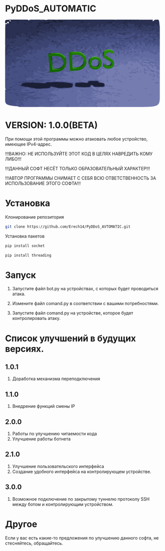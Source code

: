 # PyDDoS_AUTOMATIC
![Логотип PyDDoS_AUTOMATI](LOGO_DDoS.PNG)
# VERSION: 1.0.0(BETA)
При помощи этой программы можно атаковать любое устройство, имеющее IPv4-адрес.

!!!ВАЖНО: НЕ ИСПОЛЬЗУЙТЕ ЭТОТ КОД В ЦЕЛЯХ НАВРЕДИТЬ КОМУ ЛИБО!!! 

!!!ДАННЫЙ СОФТ НЕСЁТ ТОЛЬКО ОБРАЗОВАТЕЛЬНЫЙ ХАРАКТЕР!!! 

!!!АВТОР ПРОГРАММЫ СНИМАЕТ С СЕБЯ ВСЮ ОТВЕТСТВЕННОСТЬ ЗА ИСПОЛЬЗОВАНИЕ ЭТОГО СОФТА!!! 



# Установка

Клонирование репозитория

```bash
git clone https://github.com/Erech14/PyDDoS_AVTOMATIC.git
```

Установка пакетов

```bash
pip install socket
```
```bash
pip install threading
```
# Запуск
 
1. Запустите файл bot.py на устройствах, с которых будет проводиться атака. 

2. Измените файл comand.py в соответствии с вашими потребностями. 

3. Запустите файл comand.py на устройстве, которое будет контролировать атаку.




# Cписок улучшений в будущих версиях.
## 1.0.1
1. Доработка механизма переподключения

## 1.1.0
1. Внедрение функций смены IP

## 2.0.0
1. Работы по улучшению читаемости кода
2. Улучшение работы ботнета

## 2.1.0
1. Улучшение пользовательского интерфейса
2. Создание удобного интерфейса на контролирующем устройстве.

## 3.0.0
1. Возможное подключение по закрытому туннелю протоколу SSH между ботом и контролирующим устройством.

# Другое
Если у вас есть какие-то предложения по улучшению данного софта, не стесняйтесь, обращайтесь.

